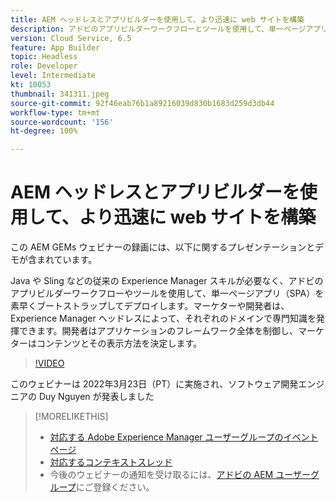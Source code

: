 ```yaml
---
title: AEM ヘッドレスとアプリビルダーを使用して、より迅速に web サイトを構築
description: アドビのアプリビルダーワークフローとツールを使用して、単一ページアプリ（SPA）を素早くブートストラップしてデプロイする方法のプレゼンテーションとデモをご視聴ください。
version: Cloud Service, 6.5
feature: App Builder
topic: Headless
role: Developer
level: Intermediate
kt: 10053
thumbnail: 341311.jpeg
source-git-commit: 92f46eab76b1a89216039d830b1683d259d3db44
workflow-type: tm+mt
source-wordcount: '156'
ht-degree: 100%

---
```



# AEM ヘッドレスとアプリビルダーを使用して、より迅速に web サイトを構築

この AEM GEMs ウェビナーの録画には、以下に関するプレゼンテーションとデモが含まれています。

Java や Sling などの従来の Experience Manager スキルが必要なく、アドビのアプリビルダーワークフローやツールを使用して、単一ページアプリ（SPA）を素早くブートストラップしてデプロイします。マーケターや開発者は、Experience Manager ヘッドレスによって、それぞれのドメインで専門知識を発揮できます。開発者はアプリケーションのフレームワーク全体を制御し、マーケターはコンテンツとその表示方法を決定します。

>[!VIDEO](https://video.tv.adobe.com/v/341311/?quality=12&learn=on)

このウェビナーは 2022年3月23日（PT）に実施され、ソフトウェア開発エンジニアの Duy Nguyen が発表しました

>[!MORELIKETHIS]
>
>* [対応する Adobe Experience Manager ユーザーグループのイベントページ](https://aem-augs.adobe.com/events/details/adobe-experience-manager-aem-learning-chapter-presents-aem-gems-build-sites-faster-with-aem-headless-and-app-builder/)
>* [対応するコンテキストスレッド](https://adobe.ly/3LkSWdm)
>* 今後のウェビナーの通知を受け取るには、[アドビの AEM ユーザーグループ](https://aem-augs.adobe.com/)にご登録ください。